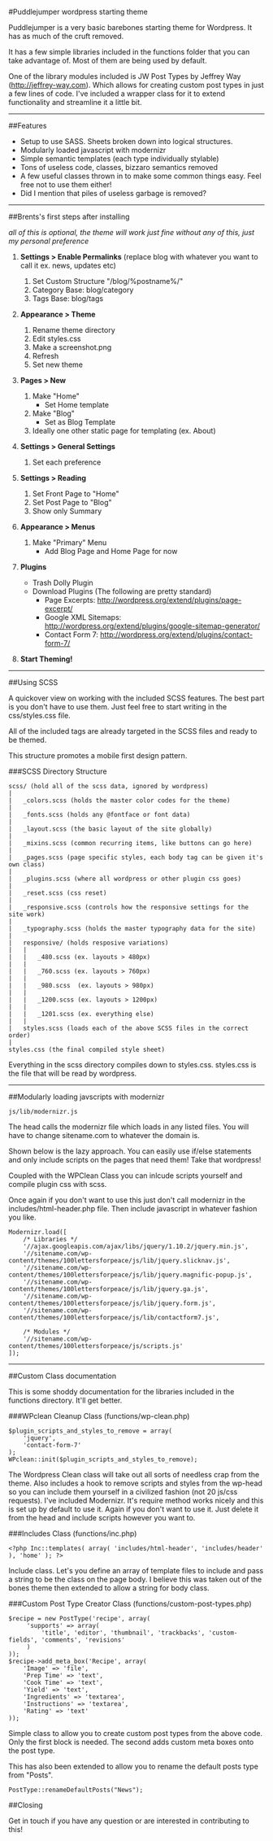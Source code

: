 #Puddlejumper wordpress starting theme

Puddlejumper is a very basic barebones starting theme for Wordpress. It has as much of the cruft removed. 

It has a few simple libraries included in the functions folder that you can take advantage of. Most of them are being used by default.

One of the library modules included is JW Post Types by Jeffrey Way (http://jeffrey-way.com). Which allows for creating custom post types in just a few lines of code. I've included a wrapper class for it to extend functionality and streamline it a little bit.

<hr>		

##Features

* Setup to use SASS. Sheets broken down into logical structures.
* Modularly loaded javascript with modernizr
* Simple semantic templates (each type individually stylable)
* Tons of useless code, classes, bizzaro semantics removed 
* A few useful classes thrown in to make some common things easy. Feel free not to use them either!
* Did I mention that piles of useless garbage is removed?

<hr>

##Brents's first steps after installing

*all of this is optional, the theme will work just fine without any of this, just my personal preference*

1. **Settings > Enable Permalinks** (replace blog with whatever you want to call it ex. news, updates etc)
 	1. Set Custom Structure "/blog/%postname%/"
	2. Category Base: blog/category
	3. Tags Base: blog/tags
2. **Appearance > Theme**
	1. Rename theme directory
	2. Edit styles.css
	3. Make a screenshot.png
	4. Refresh
	5. Set new theme
3. **Pages > New**
	1. Make "Home"
		* Set Home template
	2. Make "Blog"
		* Set as Blog Template
	3. Ideally one other static page for templating (ex. About)
4. **Settings > General Settings**
    1. Set each preference

5. **Settings > Reading**
	1. Set Front Page to "Home"
	2. Set Post Page to "Blog"
	3. Show only Summary
6. **Appearance > Menus**
	1. Make "Primary" Menu
		* Add Blog Page and Home Page for now
7. **Plugins**
	* Trash Dolly Plugin
	* Download Plugins (The following are pretty standard)
		* Page Excerpts: <http://wordpress.org/extend/plugins/page-excerpt/>
		* Google XML Sitemaps: <http://wordpress.org/extend/plugins/google-sitemap-generator/>
		* Contact Form 7: <http://wordpress.org/extend/plugins/contact-form-7/>		
8. **Start Theming!**

<hr>

##Using SCSS

A quickover view on working with the included SCSS features. The best part is you don't have to use them. Just feel free to start writing in the css/styles.css file.

All of the included tags are already targeted in the SCSS files and ready to be themed.

This structure promotes a mobile first design pattern.

###SCSS Directory Structure

    scss/ (hold all of the scss data, ignored by wordpress)
    |
   	|	_colors.scss (holds the master color codes for the theme)
    |
    |	_fonts.scss (holds any @fontface or font data)
    |
    |	_layout.scss (the basic layout of the site globally)
    |
    |	_mixins.scss (common recurring items, like buttons can go here)
    |
    |	_pages.scss (page specific styles, each body tag can be given it's own class)
    |
    |	_plugins.scss (where all wordpress or other plugin css goes)
    |
    |	_reset.scss (css reset)
    |
    |	_responsive.scss (controls how the responsive settings for the site work)
    |
    |	_typography.scss (holds the master typography data for the site)
    |
    |	responsive/ (holds resposive variations)
    |   |
    |	|	_480.scss (ex. layouts > 480px)
    |   |
    |	|	_760.scss (ex. layouts > 760px)
    |   |
    |	|	_980.scss  (ex. layouts > 980px)
    |   |
    |	|	_1200.scss (ex. layouts > 1200px)
    |   |
    |	|	_1201.scss (ex. everything else)
    |   |
    |	styles.scss (loads each of the above SCSS files in the correct order)
    |
    styles.css (the final compiled style sheet)

Everything in the scss directory compiles down to styles.css. styles.css is the file that will be read by wordpress. 

<hr>

##Modularly loading javscripts with modernizr

    js/lib/modernizr.js

The head calls the modernizr file which loads in any listed files. You will have to change sitename.com to whatever the domain is.

Shown below is the lazy approach. You can easily use if/else statements and only include scripts on the pages that need them! Take that wordpress!

Coupled with the WPClean Class you can inlcude scripts yourself and compile plugin css with scss.

Once again if you don't want to use this just don't call modernizr in the includes/html-header.php file. Then include javascript in whatever fashion you like.

    Modernizr.load([
    	/* Libraries */
    	'//ajax.googleapis.com/ajax/libs/jquery/1.10.2/jquery.min.js', 
    	'//sitename.com/wp-content/themes/100lettersforpeace/js/lib/jquery.slicknav.js',
    	'//sitename.com/wp-content/themes/100lettersforpeace/js/lib/jquery.magnific-popup.js',
    	'//sitename.com/wp-content/themes/100lettersforpeace/js/lib/jquery.ga.js',
    	'//sitename.com/wp-content/themes/100lettersforpeace/js/lib/jquery.form.js',
    	'//sitename.com/wp-content/themes/100lettersforpeace/js/lib/contactform7.js',
    	
    	/* Modules */
    	'//sitename.com/wp-content/themes/100lettersforpeace/js/scripts.js'
    ]);

<hr>

##Custom Class documentation

This is some shoddy documentation for the libraries included in the functions directory. It'll get better.

###WPclean Cleanup Class  (functions/wp-clean.php)

    $plugin_scripts_and_styles_to_remove = array(
        'jquery',
        'contact-form-7'
    );
    WPclean::init($plugin_scripts_and_styles_to_remove);

The Wordpress Clean class will take out all sorts of needless crap from the theme. Also includes a hook to remove scripts and styles from the wp-head so you can include them yourself in a civilized fashion (not 20 js/css requests). I've included Modernizr. It's require method works nicely and this is set up by default to use it. Again if you don't want to use it. Just delete it from the head and include scripts however you want to.

###Includes Class (functions/inc.php)

    <?php Inc::templates( array( 'includes/html-header', 'includes/header' ), 'home' ); ?>

Include class. Let's you define an array of template files to include and pass a string to be the class on the page body. I believe this was taken out of the bones theme then extended to allow a string for body class.

###Custom Post Type Creator Class (functions/custom-post-types.php)

    $recipe = new PostType('recipe', array( 
	     'supports' => array( 
	         'title', 'editor', 'thumbnail', 'trackbacks', 'custom-fields', 'comments', 'revisions' 
	     )        
	));
	$recipe->add_meta_box('Recipe', array(
		'Image' => 'file',
		'Prep Time' => 'text',
		'Cook Time' => 'text',
		'Yield' => 'text',
		'Ingredients' => 'textarea',
		'Instructions' => 'textarea',
		'Rating' => 'text'
	));
	
Simple class to allow you to create custom post types from the above code. Only the first block is needed. The second adds custom meta boxes onto the post type. 

This has also been extended to allow you to rename the default posts type from "Posts".
    
    PostType::renameDefaultPosts("News");


##Closing

Get in touch if you have any question or are interested in contributing to this!


